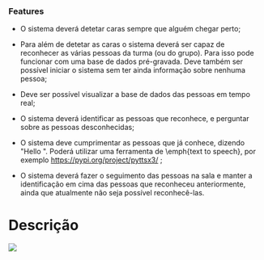 ### Features

- O sistema deverá detetar caras sempre que alguém chegar perto;

- Para além de detetar as caras o sistema deverá ser capaz de reconhecer as várias pessoas da turma (ou do grupo). Para isso pode funcionar com uma base de dados pré-gravada. Deve também ser possível iniciar o sistema sem ter ainda informação sobre nenhuma pessoa;

- Deve ser possível visualizar a base de dados das pessoas em tempo real;

- O sistema deverá identificar as pessoas que reconhece, e perguntar sobre as pessoas desconhecidas;

- O sistema deve cumprimentar as pessoas que já conhece, dizendo "Hello ". Poderá utilizar uma ferramenta de \emph{text to speech}, por exemplo https://pypi.org/project/pyttsx3/ ;

- O sistema deverá fazer o seguimento das pessoas na sala e manter a identificação em cima das pessoas que reconheceu anteriormente, ainda que atualmente não seja possível reconhecê-las.



# Descrição

![](/home/jota/Documents/SAVI/savi_22-23/SAVI_Trabalho1/ua.png)


